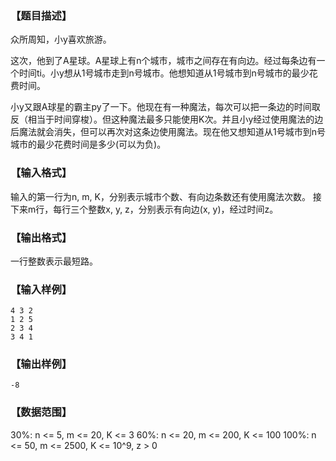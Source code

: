 ### 【题目描述】

众所周知，小y喜欢旅游。

这次，他到了A星球。A星球上有n个城市，城市之间存在有向边。经过每条边有一个时间ti。小y想从1号城市走到n号城市。他想知道从1号城市到n号城市的最少花费时间。

小y又跟A球星的霸主py了一下。他现在有一种魔法，每次可以把一条边的时间取反（相当于时间穿梭）。但这种魔法最多只能使用K次。并且小y经过使用魔法的边后魔法就会消失，但可以再次对这条边使用魔法。现在他又想知道从1号城市到n号城市的最少花费时间是多少(可以为负)。

### 【输入格式】

输入的第一行为n, m, K，分别表示城市个数、有向边条数还有使用魔法次数。
接下来m行，每行三个整数x, y, z，分别表示有向边(x, y)，经过时间z。

### 【输出格式】

一行整数表示最短路。

### 【输入样例】

```plaintext
4 3 2
1 2 5
2 3 4
3 4 1
```

### 【输出样例】 

```plaintext
-8
```

### 【数据范围】

30%: n <= 5, m <= 20, K <= 3
60%: n <= 20, m <= 200, K <= 100
100%: n <= 50, m <= 2500, K <= 10^9, z > 0
